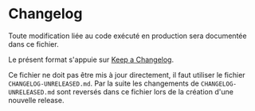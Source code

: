 # Changelog

Toute modification liée au code exécuté en production sera documentée dans ce fichier.

Le présent format s'appuie sur [Keep a Changelog](http://keepachangelog.com/en/1.0.0/).

Ce fichier ne doit pas être mis à jour directement, il faut utiliser le fichier
`CHANGELOG-UNRELEASED.md`.
Par la suite les changements de `CHANGELOG-UNRELEASED.md` sont reversés dans ce
fichier lors de la création d'une nouvelle release.

##
